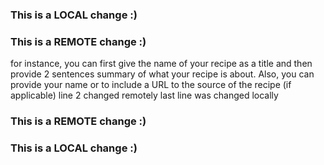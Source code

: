 ### This is a LOCAL change :)
### This is a REMOTE change :)
for instance, you can first give the name of your recipe as a title and then provide 2 sentences summary of what your recipe is about. Also, you can provide your name or to include a URL to the source of the recipe (if applicable) line 2 changed remotely
last line was changed locally
### This is a REMOTE change :)
### This is a LOCAL change :)